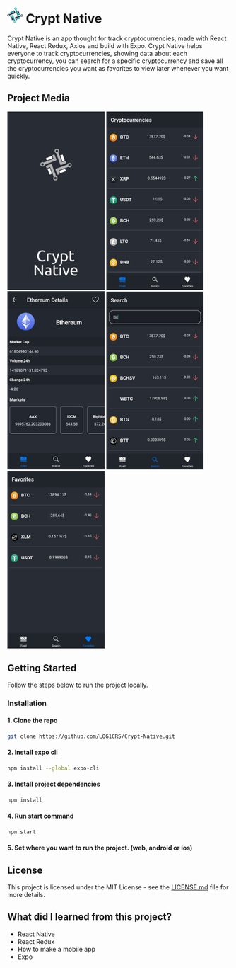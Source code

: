 <h1> <img src="https://github.com/LOG1CRS/Crypt-Native/blob/main/src/assets/static/favicon.png" width="35px"> Crypt Native </h1>

Crypt Native is an app thought for track cryptocurrencies, made with React Native, React Redux, Axios and build with Expo.
Crypt Native helps everyone to track cryptocurrencies, showing data about each cryptocurrency, you can search for a specific cryptocurrency and save all the cryptocurrencies you want as favorites to view later whenever you want quickly.

## Project Media

<div style="display: flex, width: 100%">
  <img src="https://github.com/LOG1CRS/Crypt-Native/blob/main/src/assets/static/example-1.jpg" width="220px">
  <img src="https://github.com/LOG1CRS/Crypt-Native/blob/main/src/assets/static/example-2.jpg" width="220px">
  <img src="https://github.com/LOG1CRS/Crypt-Native/blob/main/src/assets/static/example-3.jpg" width="220px">
  <img src="https://github.com/LOG1CRS/Crypt-Native/blob/main/src/assets/static/example-4.jpg" width="220px">
  <img src="https://github.com/LOG1CRS/Crypt-Native/blob/main/src/assets/static/example-5.jpg" width="220px">
</div>


## Getting Started

Follow the steps below to run the project locally.

### Installation

#### 1. Clone the repo
```sh
git clone https://github.com/LOG1CRS/Crypt-Native.git
```
#### 2. Install expo cli
```sh
npm install --global expo-cli
```
#### 3. Install project dependencies
```sh
npm install
```
#### 4. Run start command
```sh
npm start
```
#### 5. Set where you want to run the project. (web, android or ios)

## License

This project is licensed under the MIT License - see the [LICENSE.md](https://github.com/LOG1CRS/Crypt-Native/blob/main/LICENSE) file for more details.

## What did I learned from this project?

* React Native
* React Redux
* How to make a mobile app
* Expo
